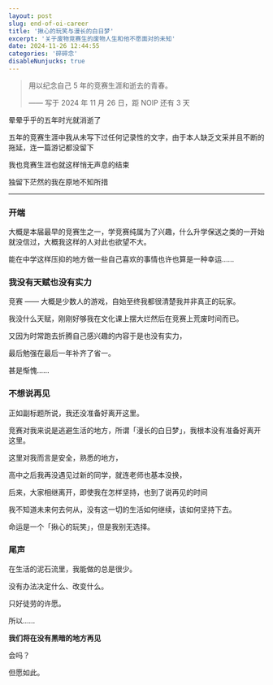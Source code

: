 ```yaml
---
layout: post
slug: end-of-oi-career
title: '揪心的玩笑与漫长的白日梦'
excerpt: '关于废物竞赛生的废物人生和他不愿面对的未知'
date: 2024-11-26 12:44:55
categories: '碎碎念'
disableNunjucks: true
---
```


> 用以纪念自己 5 年的竞赛生涯和逝去的青春。
> <p style={{textAlign: 'right'}}> —— 写于 2024 年 11 月 26 日，距 NOIP 还有 3 天 </p>

晕晕乎乎的五年时光就消逝了

五年的竞赛生涯中我从未写下过任何记录性的文字，由于本人缺乏文采并且不断的拖延，连一篇游记都没留下

我也竞赛生涯也就这样悄无声息的结束

独留下茫然的我在原地不知所措

---

### 开端

大概是本届最早的竞赛生之一，学竞赛纯属为了兴趣，什么升学保送之类的一开始就没信过，大概我这样的人对此也欲望不大。

能在中学这样压抑的地方做一些自己喜欢的事情也许也算是一种幸运……

### 我没有天赋也没有实力

竞赛 —— 大概是少数人的游戏，自始至终我都很清楚我并非真正的玩家。

我没什么天赋，刚刚好够我在文化课上摆大烂然后在竞赛上荒废时间而已。

又因为时常跑去折腾自己感兴趣的内容于是也没有实力，

最后勉强在最后一年补齐了省一。

甚是惭愧……

### 不想说再见

正如副标题所说，我还没准备好离开这里。

竞赛对我来说是逃避生活的地方，所谓「漫长的白日梦」，我根本没有准备好离开这里。

这里对我而言是安全，熟悉的地方，

高中之后我再没遇见过新的同学，就连老师也基本没换，

后来，大家相继离开，即使我在怎样坚持，也到了说再见的时间

我不知道未来何去何从，没有这一切的生活如何继续，该如何坚持下去。

命运是一个「揪心的玩笑」，但是我别无选择。

### 尾声

在生活的泥石流里，我能做的总是很少。

没有办法决定什么、改变什么。

只好徒劳的许愿。

所以……

<p style={{textAlign: 'center'}}>
    <strong>我们将在没有黑暗的地方再见</strong>
</p>

会吗？

但愿如此。









